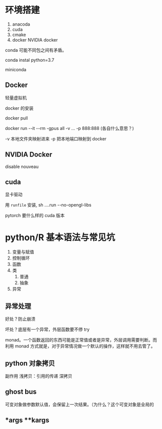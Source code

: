 # 环境搭建
1. anacoda
2. cuda
3. cmake
4. docker NVIDIA docker

conda 可能不同包之间有矛盾。 

conda instal python=3.7

miniconda

## Docker
轻量虚拟机

docker 的安装

docker pull

docker run --it --rm  -gpus  all -v ... -p 888:888 (各自什么意思？)

-v 本地文件夹映射进来
-p 把本地端口映射到  docker

## NVIDIA Docker
disable nouveau


## cuda
显卡驱动

用 `runfile` 安装, sh ....run --no-opengl-libs

pytorch 要什么样的 cuda 版本



# python/R 基本语法与常见坑
1. 变量与赋值
2. 控制循环
3. 函数
4. 类
	1. 普通
	2. 抽象
5. 异常

## 异常处理
好处？防止崩溃

坏处？底层有一个异常，外层函数要不停 try

monad。一个函数返回的东西可能是正常值或者是异常，外层调用需要判断。而利用 monad 方式就是，对于异常情况做一个默认的操作，这样就不用去管了。 

## python 对象拷贝
副作用
浅拷贝：引用的传递
深拷贝

## ghost bus
可变对象做参数默认值，会保留上一次结果。（为什么？这个可变对象是全局的


## *args **kargs


